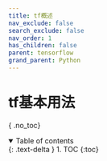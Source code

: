 ```yaml
---
title: tf概述
nav_exclude: false
search_exclude: false
nav_order: 1
has_children: false
parent: tensorflow
grand_parent: Python
---
```


# tf基本用法

{ .no_toc}
<details open markdown="block">
  <summary>
    Table of contents
  </summary>
  {: .text-delta }
1. TOC
{:toc}
</details>

